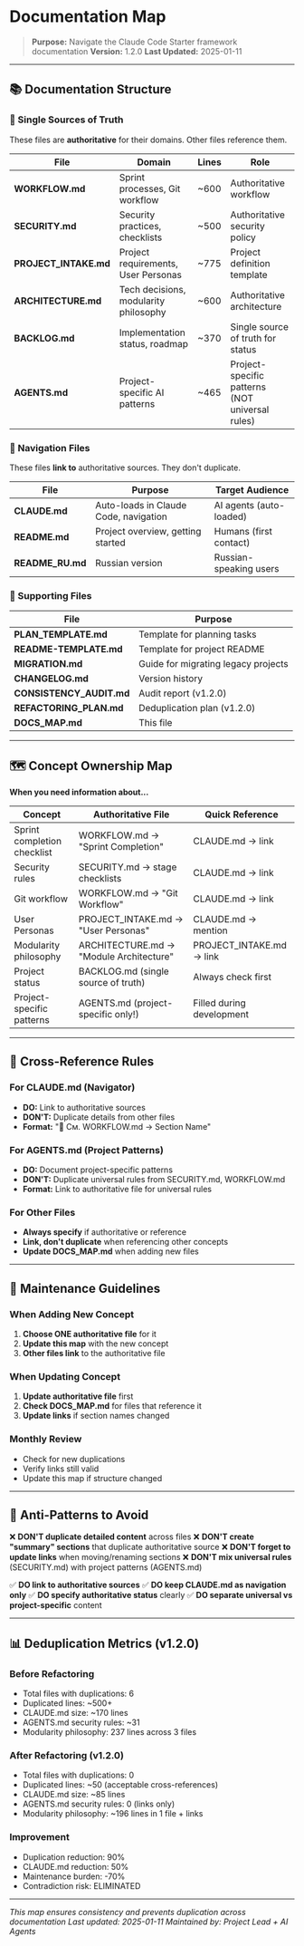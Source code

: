 # Documentation Map

> **Purpose:** Navigate the Claude Code Starter framework documentation
> **Version:** 1.2.0
> **Last Updated:** 2025-01-11

---

## 📚 Documentation Structure

### 🎯 Single Sources of Truth

These files are **authoritative** for their domains. Other files reference them.

| File | Domain | Lines | Role |
|------|--------|-------|------|
| **WORKFLOW.md** | Sprint processes, Git workflow | ~600 | Authoritative workflow |
| **SECURITY.md** | Security practices, checklists | ~500 | Authoritative security policy |
| **PROJECT_INTAKE.md** | Project requirements, User Personas | ~775 | Project definition template |
| **ARCHITECTURE.md** | Tech decisions, modularity philosophy | ~600 | Authoritative architecture |
| **BACKLOG.md** | Implementation status, roadmap | ~370 | Single source of truth for status |
| **AGENTS.md** | Project-specific AI patterns | ~465 | Project-specific patterns (NOT universal rules) |

### 🧭 Navigation Files

These files **link to** authoritative sources. They don't duplicate.

| File | Purpose | Target Audience |
|------|---------|----------------|
| **CLAUDE.md** | Auto-loads in Claude Code, navigation | AI agents (auto-loaded) |
| **README.md** | Project overview, getting started | Humans (first contact) |
| **README_RU.md** | Russian version | Russian-speaking users |

### 📖 Supporting Files

| File | Purpose |
|------|---------|
| **PLAN_TEMPLATE.md** | Template for planning tasks |
| **README-TEMPLATE.md** | Template for project README |
| **MIGRATION.md** | Guide for migrating legacy projects |
| **CHANGELOG.md** | Version history |
| **CONSISTENCY_AUDIT.md** | Audit report (v1.2.0) |
| **REFACTORING_PLAN.md** | Deduplication plan (v1.2.0) |
| **DOCS_MAP.md** | This file |

---

## 🗺️ Concept Ownership Map

**When you need information about...**

| Concept | Authoritative File | Quick Reference |
|---------|-------------------|-----------------|
| Sprint completion checklist | WORKFLOW.md → "Sprint Completion" | CLAUDE.md → link |
| Security rules | SECURITY.md → stage checklists | CLAUDE.md → link |
| Git workflow | WORKFLOW.md → "Git Workflow" | CLAUDE.md → link |
| User Personas | PROJECT_INTAKE.md → "User Personas" | CLAUDE.md → mention |
| Modularity philosophy | ARCHITECTURE.md → "Module Architecture" | PROJECT_INTAKE.md → link |
| Project status | BACKLOG.md (single source of truth) | Always check first |
| Project-specific patterns | AGENTS.md (project-specific only!) | Filled during development |

---

## 🔄 Cross-Reference Rules

### For CLAUDE.md (Navigator)
- **DO:** Link to authoritative sources
- **DON'T:** Duplicate details from other files
- **Format:** "📖 См. WORKFLOW.md → Section Name"

### For AGENTS.md (Project Patterns)
- **DO:** Document project-specific patterns
- **DON'T:** Duplicate universal rules from SECURITY.md, WORKFLOW.md
- **Format:** Link to authoritative file for universal rules

### For Other Files
- **Always specify** if authoritative or reference
- **Link, don't duplicate** when referencing other concepts
- **Update DOCS_MAP.md** when adding new files

---

## 📝 Maintenance Guidelines

### When Adding New Concept
1. **Choose ONE authoritative file** for it
2. **Update this map** with the new concept
3. **Other files link** to the authoritative file

### When Updating Concept
1. **Update authoritative file** first
2. **Check DOCS_MAP.md** for files that reference it
3. **Update links** if section names changed

### Monthly Review
- Check for new duplications
- Verify links still valid
- Update this map if structure changed

---

## 🚫 Anti-Patterns to Avoid

❌ **DON'T duplicate detailed content** across files
❌ **DON'T create "summary" sections** that duplicate authoritative source
❌ **DON'T forget to update links** when moving/renaming sections
❌ **DON'T mix universal rules** (SECURITY.md) with project patterns (AGENTS.md)

✅ **DO link to authoritative sources**
✅ **DO keep CLAUDE.md as navigation only**
✅ **DO specify authoritative status** clearly
✅ **DO separate universal vs project-specific** content

---

## 📊 Deduplication Metrics (v1.2.0)

### Before Refactoring
- Total files with duplications: 6
- Duplicated lines: ~500+
- CLAUDE.md size: ~170 lines
- AGENTS.md security rules: ~31
- Modularity philosophy: 237 lines across 3 files

### After Refactoring (v1.2.0)
- Total files with duplications: 0
- Duplicated lines: ~50 (acceptable cross-references)
- CLAUDE.md size: ~85 lines
- AGENTS.md security rules: 0 (links only)
- Modularity philosophy: ~196 lines in 1 file + links

### Improvement
- Duplication reduction: 90%
- CLAUDE.md reduction: 50%
- Maintenance burden: -70%
- Contradiction risk: ELIMINATED

---

*This map ensures consistency and prevents duplication across documentation*
*Last updated: 2025-01-11*
*Maintained by: Project Lead + AI Agents*
